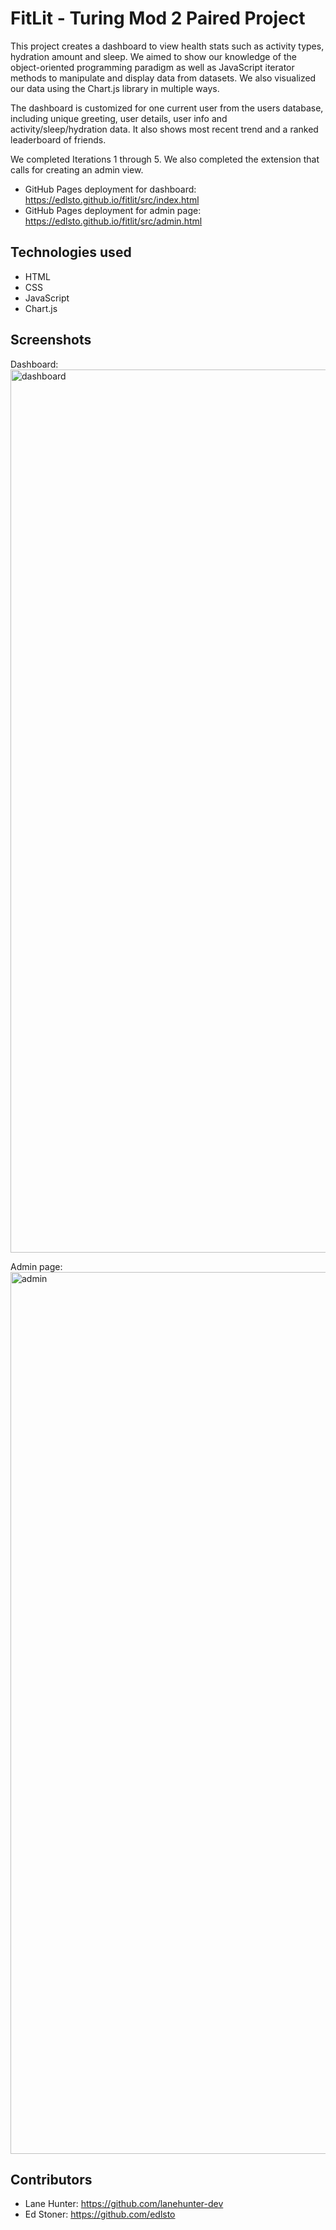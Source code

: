 # FitLit - Turing Mod 2 Paired Project

This project creates a dashboard to view health stats such as activity types, hydration amount and sleep. We aimed to show our knowledge of the object-oriented programming paradigm as well as JavaScript iterator methods to manipulate and display data from datasets. We also visualized our data using the Chart.js library in multiple ways.

The dashboard is customized for one current user from the users database, including unique greeting, user details, user info and activity/sleep/hydration data. It also shows most recent trend and a ranked leaderboard of friends.

We completed Iterations 1 through 5. We also completed the extension that calls for creating an admin view. 

- GitHub Pages deployment for dashboard: https://edlsto.github.io/fitlit/src/index.html
- GitHub Pages deployment for admin page: https://edlsto.github.io/fitlit/src/admin.html

## Technologies used

- HTML
- CSS
- JavaScript
- Chart.js

## Screenshots
Dashboard:
<img width="1413" alt="dashboard" src="https://user-images.githubusercontent.com/4350550/74385628-33b0db00-4db1-11ea-9560-df9636e5ac3c.png">

Admin page:
<img width="1411" alt="admin" src="https://user-images.githubusercontent.com/4350550/74385631-37446200-4db1-11ea-9c1a-6559f2277a74.png">


## Contributors

- Lane Hunter: https://github.com/lanehunter-dev
- Ed Stoner: https://github.com/edlsto
